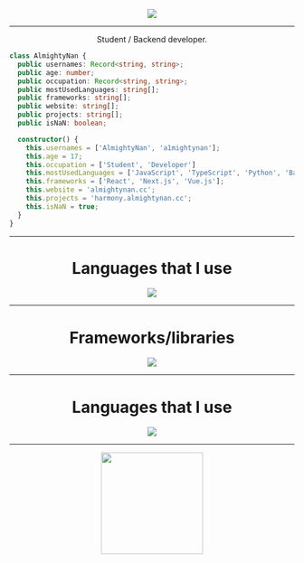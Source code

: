 <p align="center">
  <a href='https://almightynan.cc'>
  <img src="https://readme-typing-svg.demolab.com?font=Fira+Code&size=25&pause=1000&color=00F764&center=true&vCenter=true&repeat=false&width=435&lines=Hi.+I'm+AlmightyNan."/>
  </a>
</p>

---

<p align='center'>
  Student / Backend developer.
</p>
  
```ts
class AlmightyNan {
  public usernames: Record<string, string>;
  public age: number;
  public occupation: Record<string, string>;
  public mostUsedLanguages: string[];
  public frameworks: string[];
  public website: string[];
  public projects: string[];
  public isNaN: boolean;

  constructor() {
    this.usernames = ['AlmightyNan', 'a1mightynan'];
    this.age = 17;
    this.occupation = ['Student', 'Developer']
    this.mostUsedLanguages = ['JavaScript', 'TypeScript', 'Python', 'Bash', 'HTML'];
    this.frameworks = ['React', 'Next.js', 'Vue.js'];
    this.website = 'almightynan.cc';
    this.projects = 'harmony.almightynan.cc';
    this.isNaN = true;
  }
}
```

---

<h1 align="center">
Languages that I use
</h1>

<p align="center">
  <a href="https://almightynan.cc">
    <img src="https://skillicons.dev/icons?i=js,ts,py,bash,html,css,rust" />
  </a>
</p>

---

<h1 align="center">
Frameworks/libraries
</h1>

<p align="center">
  <a href="https://almightynan.cc">
    <img src="https://skillicons.dev/icons?i=react,next,vue,tailwind,express,postgres,prisma" />
  </a>
</p>

---
<h1 align="center">
Languages that I use
</h1>

<p align="center">
  <a href="https://almightynan.cc">
    <img src="https://skillicons.dev/icons?i=nodejs,grafana,mongo,firebase,git" />
  </a>
</p>

---

<div align='center'>
  <img height="180em" src="https://streak-stats.demolab.com?user=AlmightyNan&theme=dark">
</div>
